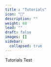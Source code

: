 ```yaml
---
title : "Tutorials"
icon: "🚀"
description: ""
weight: 60
lead: ""
draft: false
images: []
sidebar:
  collapsed: true
---
```


Tutorials Test